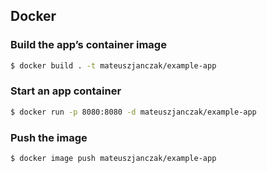 ## Docker

### Build the app’s container image

```sh
$ docker build . -t mateuszjanczak/example-app
```

### Start an app container

```sh
$ docker run -p 8080:8080 -d mateuszjanczak/example-app
```

### Push the image

```sh
$ docker image push mateuszjanczak/example-app
 ```